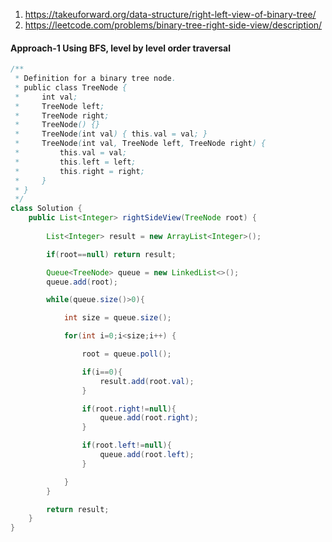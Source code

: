 
1. https://takeuforward.org/data-structure/right-left-view-of-binary-tree/
2. https://leetcode.com/problems/binary-tree-right-side-view/description/

#### Approach-1 Using BFS, level by level order traversal

```java
/**
 * Definition for a binary tree node.
 * public class TreeNode {
 *     int val;
 *     TreeNode left;
 *     TreeNode right;
 *     TreeNode() {}
 *     TreeNode(int val) { this.val = val; }
 *     TreeNode(int val, TreeNode left, TreeNode right) {
 *         this.val = val;
 *         this.left = left;
 *         this.right = right;
 *     }
 * }
 */
class Solution {
    public List<Integer> rightSideView(TreeNode root) {
        
        List<Integer> result = new ArrayList<Integer>();

        if(root==null) return result;

        Queue<TreeNode> queue = new LinkedList<>();
        queue.add(root);

        while(queue.size()>0){

            int size = queue.size();

            for(int i=0;i<size;i++) {

                root = queue.poll();

                if(i==0){
                    result.add(root.val);
                }

                if(root.right!=null){
                    queue.add(root.right);
                }

                if(root.left!=null){
                    queue.add(root.left);
                }

            }
        }

        return result;
    }
}
```
